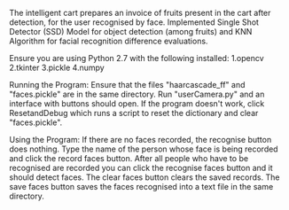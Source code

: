 The intelligent cart prepares an invoice of fruits present in the cart after detection, for the user recognised by face.
Implemented Single Shot Detector (SSD) Model for object detection (among fruits) and KNN Algorithm for facial recognition difference evaluations.

Ensure you are using Python 2.7 with the following installed:
1.opencv
2.tkinter
3.pickle
4.numpy

Running the Program:
Ensure that the files "haarcascade_ff" and "faces.pickle" are in the same directory.
Run "userCamera.py" and an interface with buttons should open.
If the program doesn't work, click ResetandDebug which runs a script to reset the dictionary and clear "faces.pickle".

Using the Program:
If there are no faces recorded, the recognise button does nothing.
Type the name of the person whose face is being recorded and click the record faces button.
After all people who have to be recognised are recorded you can click the recognise faces button and it should detect faces.
The clear faces button clears the saved records.
The save faces button saves the faces recognised into a text file in the same directory.
